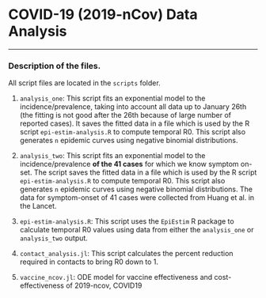 # COVID-19 (2019-nCov) Data Analysis

----
### Description of the files. 
All script files are located in the `scripts` folder. 

1. `analysis_one`: This script fits an exponential model to the incidence/prevalence, taking into account all data up to January 26th (the fitting is not good after the 26th because of large number of reported cases). It saves the fitted data in a file which is used by the R script `epi-estim-analysis.R` to compute temporal R0. This script also generates `n` epidemic curves using negative binomial distributions.

2. `analysis_two`: This script fits an exponential model to the incidence/prevalence **of the 41 cases** for which we know symptom on-set. The script saves the fitted data in a file which is used by the R script `epi-estim-analysis.R` to compute temporal R0. This script also generates `n` epidemic curves using negative binomial distributions. The data for symptom-onset of 41 cases were collected from Huang et al. in the Lancet. 

3. `epi-estim-analysis.R`: This script uses the `EpiEstim` R package to calculate temporal R0 values using data from either the `analysis_one` or `analysis_two` output. 

4. `contact_analysis.jl`: This script calculates the percent reduction required in contacts to bring R0 down to 1. 

5. `vaccine_ncov.jl`: ODE model for vaccine effectiveness and cost-effectiveness of 2019-ncov, COVID19